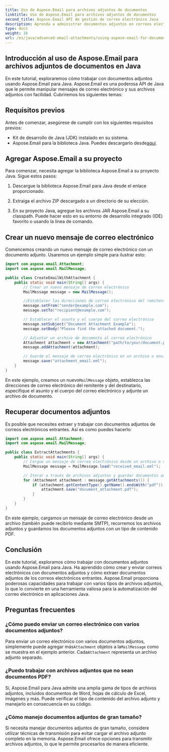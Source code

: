 ```yaml
---
title: Uso de Aspose.Email para archivos adjuntos de documentos
linktitle: Uso de Aspose.Email para archivos adjuntos de documentos
second_title: Aspose.Email API de gestión de correo electrónico Java
description: Aprenda a administrar documentos adjuntos en correos electrónicos de Java utilizando Aspose.Email para Java. Cree, envíe y extraiga documentos adjuntos con facilidad.
type: docs
weight: 16
url: /es/java/advanced-email-attachments/using-aspose-email-for-document-attachments/
---
```


## Introducción al uso de Aspose.Email para archivos adjuntos de documentos en Java

En este tutorial, exploraremos cómo trabajar con documentos adjuntos usando Aspose.Email para Java. Aspose.Email es una poderosa API de Java que le permite manipular mensajes de correo electrónico y sus archivos adjuntos con facilidad. Cubriremos los siguientes temas:

## Requisitos previos

Antes de comenzar, asegúrese de cumplir con los siguientes requisitos previos:

- Kit de desarrollo de Java (JDK) instalado en su sistema.
-  Aspose.Email para la biblioteca Java. Puedes descargarlo desde[aquí](https://releases.aspose.com/email/java/).

## Agregar Aspose.Email a su proyecto

Para comenzar, necesita agregar la biblioteca Aspose.Email a su proyecto Java. Sigue estos pasos:

1. Descargue la biblioteca Aspose.Email para Java desde el enlace proporcionado.

2. Extraiga el archivo ZIP descargado a un directorio de su elección.

3. En su proyecto Java, agregue los archivos JAR Aspose.Email a su classpath. Puede hacer esto en su entorno de desarrollo integrado (IDE) favorito o usando la línea de comando.

## Crear un nuevo mensaje de correo electrónico

Comencemos creando un nuevo mensaje de correo electrónico con un documento adjunto. Usaremos un ejemplo simple para ilustrar esto:

```java
import com.aspose.email.Attachment;
import com.aspose.email.MailMessage;

public class CreateEmailWithAttachment {
    public static void main(String[] args) {
        // Crear un nuevo mensaje de correo electrónico
        MailMessage message = new MailMessage();

        //Establecer las direcciones de correo electrónico del remitente y del destinatario
        message.setFrom("sender@example.com");
        message.setTo("recipient@example.com");

        // Establecer el asunto y el cuerpo del correo electrónico
        message.setSubject("Document Attachment Example");
        message.setBody("Please find the attached document.");

        // Adjuntar un archivo de documento al correo electrónico
        Attachment attachment = new Attachment("path/to/your/document.pdf");
        message.addAttachment(attachment);

        // Guarde el mensaje de correo electrónico en un archivo o envíelo mediante SMTP
        message.save("attachment_email.eml");
    }
}
```

 En este ejemplo, creamos un nuevo`MailMessage` objeto, establezca las direcciones de correo electrónico del remitente y del destinatario, especifique el asunto y el cuerpo del correo electrónico y adjunte un archivo de documento.

## Recuperar documentos adjuntos

Es posible que necesites extraer y trabajar con documentos adjuntos de correos electrónicos entrantes. Así es como puedes hacerlo:

```java
import com.aspose.email.Attachment;
import com.aspose.email.MailMessage;

public class ExtractAttachments {
    public static void main(String[] args) {
        // Cargue un mensaje de correo electrónico desde un archivo o recíbalo mediante SMTP
        MailMessage message = MailMessage.load("received_email.eml");

        // Iterar a través de archivos adjuntos y guardar documentos adjuntos
        for (Attachment attachment : message.getAttachments()) {
            if (attachment.getContentType().getName().endsWith("pdf")) {
                attachment.save("document_attachment.pdf");
            }
        }
    }
}
```

En este ejemplo, cargamos un mensaje de correo electrónico desde un archivo (también puede recibirlo mediante SMTP), recorremos los archivos adjuntos y guardamos los documentos adjuntos con un tipo de contenido PDF.

## Conclusión

En este tutorial, exploramos cómo trabajar con documentos adjuntos usando Aspose.Email para Java. Ha aprendido cómo crear y enviar correos electrónicos con documentos adjuntos y cómo extraer documentos adjuntos de los correos electrónicos entrantes. Aspose.Email proporciona poderosas capacidades para trabajar con varios tipos de archivos adjuntos, lo que lo convierte en una herramienta valiosa para la automatización del correo electrónico en aplicaciones Java.

## Preguntas frecuentes

### ¿Cómo puedo enviar un correo electrónico con varios documentos adjuntos?

 Para enviar un correo electrónico con varios documentos adjuntos, simplemente puede agregar más`Attachment` objetos a la`MailMessage` como se muestra en el ejemplo anterior. Cada`Attachment` representa un archivo adjunto separado.

### ¿Puedo trabajar con archivos adjuntos que no sean documentos PDF?

Sí, Aspose.Email para Java admite una amplia gama de tipos de archivos adjuntos, incluidos documentos de Word, hojas de cálculo de Excel, imágenes y más. Puede verificar el tipo de contenido del archivo adjunto y manejarlo en consecuencia en su código.

### ¿Cómo manejo documentos adjuntos de gran tamaño?

Si necesita manejar documentos adjuntos de gran tamaño, considere utilizar técnicas de transmisión para evitar cargar el archivo adjunto completo en la memoria. Aspose.Email ofrece opciones para transmitir archivos adjuntos, lo que le permite procesarlos de manera eficiente.